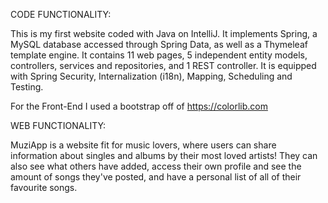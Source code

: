 CODE FUNCTIONALITY:

This is my first website coded with Java on IntelliJ. 
It implements Spring, a MySQL database accessed through Spring Data, as well as a Thymeleaf template engine. 
It contains 11 web pages, 5 independent entity models, controllers, services and repositories, and 1 REST controller. 
It is equipped with Spring Security, Internalization (i18n), Mapping, Scheduling and Testing.

For the Front-End I used a bootstrap off of https://colorlib.com

WEB FUNCTIONALITY:

MuziApp is a website fit for music lovers, where users can share information about singles and albums by their most loved artists! 
They can also see what others have added, access their own profile and see the amount of songs they've posted, and have a personal list of all of their favourite songs.
